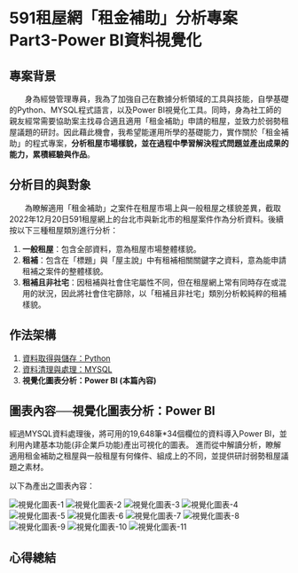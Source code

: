 # 591租屋網「租金補助」分析專案 Part3-Power BI資料視覺化　　
  
## 專案背景
　　身為經營管理專員，我為了加強自己在數據分析領域的工具與技能，自學基礎的Python、MYSQL程式語言，以及Power BI視覺化工具。同時，身為社工師的親友經常需要協助案主找尋合適且適用「租金補助」申請的租屋，並致力於弱勢租屋議題的研討。因此藉此機會，我希望能運用所學的基礎能力，實作關於「租金補助」的程式專案，**分析租屋市場樣貌，並在過程中學習解決程式問題並產出成果的能力，累積經驗與作品**。  
    
## 分析目的與對象
　　為瞭解適用「租金補助」之案件在租屋市場上與一般租屋之樣貌差異，截取2022年12月20日591租屋網上的台北市與新北市的租屋案件作為分析資料。後續按以下三種租屋類別進行分析：　　
1. **一般租屋**：包含全部資料，意為租屋市場整體樣貌。
2. **租補**：包含在「標題」與「屋主說」中有租補相關關鍵字之資料，意為能申請租補之案件的整體樣貌。
3. **租補且非社宅**：因租補與社會住宅屬性不同，但在租屋網上常有同時存在或混用的狀況，因此將社會住宅篩除，以「租補且非社宅」類別分析較純粹的租補樣貌。  
    
## 作法架構  
1. [資料取得與儲存：Python](https://github.com/dujun101620/591RENT-PART1-Web_Crawler)
2. [資料清理與處理：MYSQL](https://github.com/dujun101620/591RENT-PART2-Data_Processing)
3. **視覺化圖表分析：Power BI (本篇內容)**

## 圖表內容──視覺化圖表分析：Power BI
經過MYSQL資料處理後，將可用的19,648筆*34個欄位的資料導入Power BI，並利用內建基本功能(非企業戶功能)產出可視化的圖表。
進而從中解讀分析，瞭解適用租金補助之租屋與一般租屋有何條件、組成上的不同，並提供研討弱勢租屋議題之素材。

以下為產出之圖表內容：

![視覺化圖表-1](https://github.com/dujun101620/591RENT-PART3-Data_Visualization/blob/main/591_page-0001.jpg?raw=true)
![視覺化圖表-2](https://github.com/dujun101620/591RENT-PART3-Data_Visualization/blob/main/591_page-0002.jpg?raw=true)
![視覺化圖表-3](https://github.com/dujun101620/591RENT-PART3-Data_Visualization/blob/main/591_page-0003.jpg?raw=true)
![視覺化圖表-4](https://github.com/dujun101620/591RENT-PART3-Data_Visualization/blob/main/591_page-0004.jpg?raw=true)
![視覺化圖表-5](https://github.com/dujun101620/591RENT-PART3-Data_Visualization/blob/main/591_page-0005.jpg?raw=true)
![視覺化圖表-6](https://github.com/dujun101620/591RENT-PART3-Data_Visualization/blob/main/591_page-0006.jpg?raw=true)
![視覺化圖表-7](https://github.com/dujun101620/591RENT-PART3-Data_Visualization/blob/main/591_page-0007.jpg?raw=true)
![視覺化圖表-8](https://github.com/dujun101620/591RENT-PART3-Data_Visualization/blob/main/591_page-0008.jpg?raw=true)
![視覺化圖表-9](https://github.com/dujun101620/591RENT-PART3-Data_Visualization/blob/main/591_page-0009.jpg?raw=true)
![視覺化圖表-10](https://github.com/dujun101620/591RENT-PART3-Data_Visualization/blob/main/591_page-0010.jpg?raw=true)
![視覺化圖表-11](https://github.com/dujun101620/591RENT-PART3-Data_Visualization/blob/main/591_page-0011.jpg?raw=true)
  
## 心得總結

